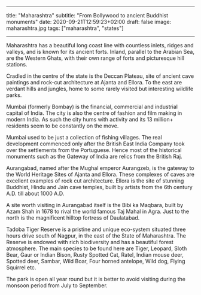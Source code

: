 
---
title: "Maharashtra"
subtitle: "From Bollywood to ancient Buddhist monuments"
date: 2020-09-21T12:59:23+02:00
draft: false
image: maharashtra.jpg
tags: ["maharashtra", "states"] 

---


Maharashtra has a beautiful long coast line with countless inlets, ridges and valleys, and is known for its ancient forts. Inland, parallel to the Arabian Sea, are the Western Ghats, with their own range of forts and picturesque hill stations.

Cradled in the centre of the state is the Deccan Plateau, site of ancient cave paintings and rock-cut architecture at Ajanta and Ellora. To the east are verdant hills and jungles, home to some rarely visited but interesting wildlife parks.
 

Mumbai (formerly Bombay) is the financial, commercial and industrial capital of India. The city is also the centre of fashion and film making in modern India. As such the city hums with activity and its 13 million+ residents seem to be constantly on the move.

Mumbai used to be just a collection of fishing villages. The real development commenced only after the British East India Company took over the settlements from the Portuguese. Hence most of the historical monuments such as the Gateway of India are relics from the British Raj.

Aurangabad, named after the Mughal emperor Aurangzeb, is the gateway to the World Heritage Sites of Ajanta and Ellora. These complexes of caves are excellent examples of rock cut architecture. Ellora is the site of stunning Buddhist, Hindu and Jain cave temples, built by artists from the 6th century A.D. till about 1000 A.D.

A site worth visiting in Aurangabad itself is the Bibi ka Maqbara, built by Azam Shah in 1678 to rival the world famous Taj Mahal in Agra. Just to the north is the magnificent hilltop fortress of Daulatabad.

Tadoba Tiger Reserve is a pristine and unique eco-system situated three hours drive south of Nagpur, in the east of the State of Maharashtra. The Reserve is endowed with rich biodiversity and has a beautiful forest atmosphere. The main species to be found here are Tiger, Leopard, Sloth Bear, Gaur or Indian Bison, Rusty Spotted Cat, Ratel, Indian mouse deer, Spotted deer, Sambar, Wild Boar, Four horned antelope, Wild dog, Flying Squirrel etc.

The park is open all year round but it is better to avoid visiting during the monsoon period from July to September.
